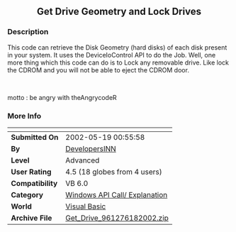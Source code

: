 ﻿<div align="center">

## Get Drive Geometry and Lock Drives


</div>

### Description



This code can retrieve the Disk Geometry (hard disks) of each disk present in your system. It uses the DeviceIoControl API to do the Job. Well, one more thing which this code can do is to Lock any removable drive. Like lock the CDROM and you will not be able to eject the CDROM door.

<br>

motto : be angry with theAngrycodeR
 
### More Info
 


<span>             |<span>
---                |---
**Submitted On**   |2002-05-19 00:55:58
**By**             |[DevelopersINN](https://github.com/Planet-Source-Code/PSCIndex/blob/master/ByAuthor/developersinn.md)
**Level**          |Advanced
**User Rating**    |4.5 (18 globes from 4 users)
**Compatibility**  |VB 6\.0
**Category**       |[Windows API Call/ Explanation](https://github.com/Planet-Source-Code/PSCIndex/blob/master/ByCategory/windows-api-call-explanation__1-39.md)
**World**          |[Visual Basic](https://github.com/Planet-Source-Code/PSCIndex/blob/master/ByWorld/visual-basic.md)
**Archive File**   |[Get\_Drive\_961276182002\.zip](https://github.com/Planet-Source-Code/developersinn-get-drive-geometry-and-lock-drives__1-35992/archive/master.zip)








